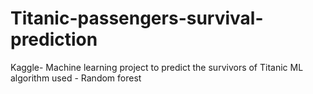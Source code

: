 # Titanic-passengers-survival-prediction
Kaggle- Machine learning project to predict the survivors of Titanic
ML algorithm used - Random forest
